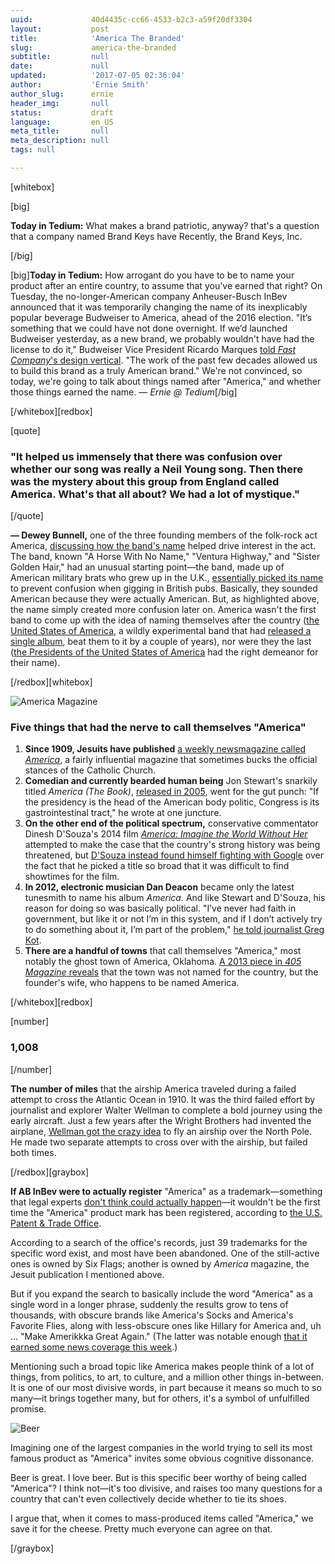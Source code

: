 ```yaml
---
uuid:             40d4435c-cc66-4533-b2c3-a59f20df3304
layout:           post
title:            'America The Branded'
slug:             america-the-branded
subtitle:         null
date:             null
updated:          '2017-07-05 02:36:04'
author:           'Ernie Smith'
author_slug:      ernie
header_img:       null
status:           draft
language:         en_US
meta_title:       null
meta_description: null
tags: null

---
```


[whitebox]

[big]

**Today in Tedium:** What makes a brand patriotic, anyway? that's a question that a company named Brand Keys have Recently, the Brand Keys, Inc.

[/big]


[big]**Today in Tedium:** How arrogant do you have to be to name your product after an entire country, to assume that you've earned that right? On Tuesday, the no-longer-American company Anheuser-Busch InBev announced that it was temporarily changing the name of its inexplicably popular beverage Budweiser to America, ahead of the 2016 election. "It’s something that we could have not done overnight. If we’d launched Budweiser yesterday, as a new brand, we probably wouldn't have had the license to do it," Budweiser Vice President Ricardo Marques [told *Fast Company*'s design vertical](http://www.fastcodesign.com/3059681/budweiser-renames-its-beer-america). "The work of the past few decades allowed us to build this brand as a truly American brand." We're not convinced, so today, we're going to talk about things named after "America," and whether those things earned the name. *— Ernie @ Tedium*[/big]

[/whitebox][redbox]

[quote]
### "It helped us immensely that there was confusion over whether our song was really a Neil Young song. Then there was the mystery about this group from England called America. What's that all about? We had a lot of mystique."
[/quote]

**— Dewey Bunnell,** one of the three founding members of the folk-rock act America, [discussing how the band's name](http://www.marinij.com/article/ZZ/20080630/NEWS/806309959) helped drive interest in the act. The band, known "A Horse With No Name," "Ventura Highway," and "Sister Golden Hair," had an unusual starting point—the band, made up of American military brats who grew up in the U.K., [essentially picked its name](http://www.latimes.com/local/obituaries/la-me-dan-peek-20110727-story.html) to prevent confusion when gigging in British pubs. Basically, they sounded American because they were actually American. But, as highlighted above, the name simply created more confusion later on. America wasn't the first band to come up with the idea of naming themselves after the country ([the United States of America](http://www.allmusic.com/artist/the-united-states-of-america-mn0000920101/biography), a wildly experimental band that had [released a single album](http://amzn.to/1OfYSo1), beat them to it by a couple of years), nor were they the last ([the Presidents of the United States of America](http://www.presidentsrock.com/) had the right demeanor for their name).

[/redbox][whitebox]

![America Magazine](http://res.cloudinary.com/tedium/image/upload/v1462943606/h7phruuhky9ah3tacuay.jpg)

### Five things that had the nerve to call themselves "America"

1. **Since 1909, Jesuits have published** [a weekly newsmagazine called *America*](http://americamagazine.org/), a fairly influential magazine that sometimes bucks the official stances of the Catholic Church.
2. **Comedian and currently bearded human being** Jon Stewart's snarkily titled *America (The Book)*, [released in 2005](http://amzn.to/1YkTaBI), went for the gut punch: "If the presidency is the head of the American body politic, Congress is its gastrointestinal tract," he wrote at one juncture.
3. **On the other end of the political spectrum,** conservative commentator Dinesh D'Souza's 2014 film [*America: Imagine the World Without Her*](http://amzn.to/1rFqXv6) attempted to make the case that the country's strong history was being threatened, but [D'Souza instead found himself fighting with Google](http://deadline.com/2014/07/dinesh-dsouza-america-google-missing-movie-showtimes-806191/) over the fact that he picked a title so broad that it was difficult to find showtimes for the film.
4. **In 2012, electronic musician Dan Deacon** became only the latest tunesmith to name his album *America*. And like Stewart and D'Souza, his reason for doing so was basically political. "I’ve never had faith in government, but like it or not I’m in this system, and if I don’t actively try to do something about it, I’m part of the problem," [he told journalist Greg Kot](http://articles.chicagotribune.com/2012-08-29/entertainment/chi-dan-deacon-interview-deacon-interviewed-about-america-20120829_1_dan-deacon-america-baltimore-club-scene).
5. **There are a handful of towns** that call themselves "America," most notably the ghost town of America, Oklahoma. [A 2013 piece in *405 Magazine* reveals](http://www.405magazine.com/July-2013/The-Rise-and-Fall-of-America-Oklahoma/) that the town was not named for the country, but the founder's wife, who happens to be named America.

[/whitebox][redbox]

[number]
### 1,008
[/number]

**The number of miles** that the airship America traveled during a failed attempt to cross the Atlantic Ocean in 1910. It was the third failed effort by journalist and explorer Walter Wellman to complete a bold journey using the early aircraft. Just a few years after the Wright Brothers had invented the airplane, [Wellman got the crazy idea](http://www.airships.net/first-attempt-fly-atlantic-wellman-vaniman-airship-america) to fly an airship over the North Pole. He made two separate attempts to cross over with the airship, but failed both times.

[/redbox][graybox]

**If AB InBev were to actually register** "America" as a trademark—something that legal experts [don't think could actually happen](http://www.latimes.com/la-fi-budweiser-america-trademark-20160510-snap-htmlstory.html)—it wouldn't be the first time the "America" product mark has been registered, according to [the U.S. Patent & Trade Office](http://tmsearch.uspto.gov/).

According to a search of the office's records, just 39 trademarks for the specific word exist, and most have been abandoned. One of the still-active ones is owned by Six Flags; another is owned by *America* magazine, the Jesuit publication I mentioned above.

But if you expand the search to basically include the word "America" as a single word in a longer phrase, suddenly the results grow to tens of thousands, with obscure brands like America's Socks and America's Favorite Flies, along with less-obscure ones like Hillary for America and, uh … "Make Amerikkka Great Again." (The latter was notable enough [that it earned some news coverage this week](http://www.worldipreview.com/news/make-amerikkka-great-again-trademark-application-filed-9984).)

Mentioning such a broad topic like America makes people think of a lot of things, from politics, to art, to culture, and a million other things in-between. It is one of our most divisive words, in part because it means so much to so many—it brings together many, but for others, it's a symbol of unfulfilled promise.

![Beer](http://res.cloudinary.com/tedium/image/upload/v1462943723/mjqm2c71cqnoe4xs34sn.jpg)

Imagining one of the largest companies in the world trying to sell its most famous product as "America" invites some obvious cognitive dissonance.

Beer is great. I love beer. But is this specific beer worthy of being called "America"? I think not—it's too divisive, and raises too many questions for a country that can't even collectively decide whether to tie its shoes.

I argue that, when it comes to mass-produced items called "America," we save it for the cheese. Pretty much everyone can agree on that.

[/graybox]
